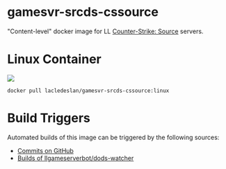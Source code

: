 # gamesvr-srcds-cssource
"Content-level" docker image for LL [Counter-Strike: Source](http://store.steampowered.com/app/240/) servers.

# Linux Container
[![](https://images.microbadger.com/badges/image/lacledeslan/gamesvr-srcds-cssource:linux.svg)](https://microbadger.com/images/lacledeslan/gamesvr-srcds-cssource:linux "Get your own image badge on microbadger.com")
```
docker pull lacledeslan/gamesvr-srcds-cssource:linux
```

# Build Triggers
Automated builds of this image can be triggered by the following sources:
* [Commits on GitHub](https://github.com/LacledesLAN/gamesvr-srcds-cssource)
* [Builds of llgameserverbot/dods-watcher](https://hub.docker.com/r/lacledeslan/gamesvr-srcds-cssource/)

